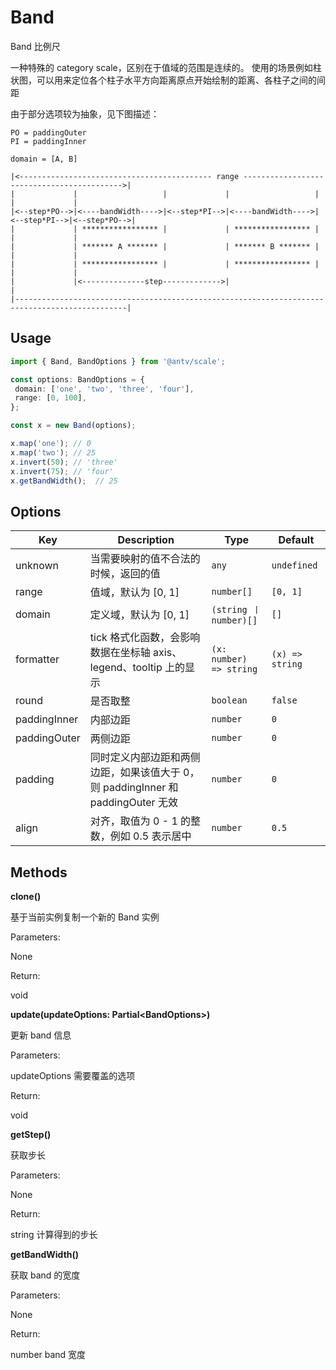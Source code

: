 # Band

Band 比例尺

一种特殊的 category scale，区别在于值域的范围是连续的。
使用的场景例如柱状图，可以用来定位各个柱子水平方向距离原点开始绘制的距离、各柱子之间的间距

由于部分选项较为抽象，见下图描述：

```plain
PO = paddingOuter
PI = paddingInner

domain = [A, B]

|<------------------------------------------- range ------------------------------------------->|
|             |                   |             |                   |             |             |
|<--step*PO-->|<----bandWidth---->|<--step*PI-->|<----bandWidth---->|<--step*PI-->|<--step*PO-->|
|             | ***************** |             | ***************** |             |             |
|             | ******* A ******* |             | ******* B ******* |             |             |
|             | ***************** |             | ***************** |             |             |
|             |<--------------step------------->|                                               |
|-----------------------------------------------------------------------------------------------|
```


## Usage

```ts
import { Band, BandOptions } from '@antv/scale';

const options: BandOptions = {
 domain: ['one', 'two', 'three', 'four'],
 range: [0, 100],
};

const x = new Band(options);

x.map('one'); // 0
x.map('two'); // 25
x.invert(50); // 'three'
x.invert(75); // 'four'
x.getBandWidth();  // 25
```

## Options

| Key | Description | Type | Default|
| ----| ----------- | -----| -------|
| unknown | 当需要映射的值不合法的时候，返回的值 | <code>any</code> | `undefined` |
| range | 值域，默认为 [0, 1] | <code>number[]</code> | `[0, 1]` |
| domain | 定义域，默认为 [0, 1] | <code>(string 丨 number)[]</code> | `[]` |
| formatter | tick 格式化函数，会影响数据在坐标轴 axis、legend、tooltip 上的显示 | <code>(x: number) => string</code> | `(x) => string` |
| round | 是否取整 | <code>boolean</code> | `false` |
| paddingInner | 内部边距 | <code>number</code> | `0` |
| paddingOuter | 两侧边距 | <code>number</code> | `0` |
| padding | 同时定义内部边距和两侧边距，如果该值大于 0，则 paddingInner 和 paddingOuter 无效 | <code>number</code> | `0` |
| align | 对齐，取值为 0 - 1 的整数，例如 0.5 表示居中 | <code>number</code> | `0.5` |

## Methods

**clone()**

基于当前实例复制一个新的 Band 实例

Parameters:

None

Return:

void 

**update(updateOptions: Partial&lt;BandOptions&gt;)**

更新 band 信息


Parameters:

updateOptions  需要覆盖的选项

Return:

void 

**getStep()**

获取步长


Parameters:

None

Return:

string  计算得到的步长

**getBandWidth()**

获取 band 的宽度


Parameters:

None

Return:

number  band 宽度

